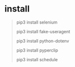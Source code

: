 # install
> pip3 install selenium
> 
> pip3 install fake-useragent
> 
> pip3 install python-dotenv
> 
> pip3 install pyperclip
> 
> pip3 install schedule
